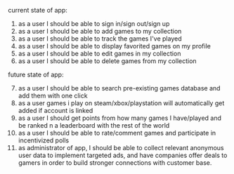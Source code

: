
current state of app:

1. as a user I should be able to sign in/sign out/sign up
2. as a user I should be able to add games to my collection
3. as a user I should be able to track the games I've played
4. as a user I should be able to display favorited games on my profile
5. as a user I should be able to edit games in my collection
6. as a user I should be able to delete games from my collection

future state of app:

7. as a user I should be able to search pre-existing games database and add them with one click
8. as a user games i play on steam/xbox/playstation will automatically get added if account is linked
9. as a user I should get points from how many games I have/played and be ranked n a leaderboard with the rest of the world
10. as a user I should be able to rate/comment games and participate in incentivized polls
11. as administrator of app, I should be able to collect relevant anonymous user data to implement targeted ads, and have companies offer deals to gamers in order to build stronger connections with customer base.
